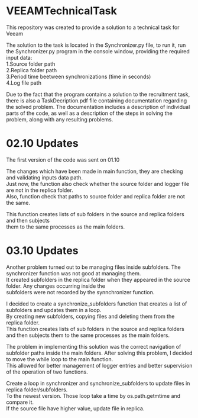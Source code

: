 # VEEAMTechnicalTask

This repository was created to provide a solution to a technical task for Veeam

The solution to the task is located in the Synchronizer.py file, to run it, run the Synchronizer.py program in the console window, providing the required input data:  
    1.Source folder path  
    2.Replica folder path  
    3.Period time beetween synchronizations (time in seconds)  
    4.Log file path  
  
Due to the fact that the program contains a solution to the recruitment task, there is also a TaskDecription.pdf file containing documentation regarding the solved problem. The documentation includes a description of individual parts of the code, as well as a description of the steps in solving the problem, along with any resulting problems.

# 02.10 Updates  

The first version of the code was sent on 01.10  

The changes which have been made in main function, they are checking and validating inputs data path.  
Just now, the function also check whether the source folder and logger file are not in the replica folder.  
Also, function check that paths to source folder and replica folder are not the same.  

This function creates lists of sub folders in the source and replica folders and then subjects  
them to the same processes as the main folders.  

# 03.10 Updates

Another problem turned out to be managing files inside subfolders. The synchronizer function was not good at managing them.  
It created subfolders in the replica folder when they appeared in the source folder. Any changes occurring inside the   
subfolders were not recorded by the synnchronizer function.

I decided to create a synchronize_subfolders function that creates a list of subfolders and updates them in a loop.  
By creating new subfolders, copying files and deleting them from the replica folder.  
This function creates lists of sub folders in the source and replica folders and then subjects them to the same processes as the main folders.  

The problem in implementing this solution was the correct navigation of subfolder paths inside the main folders.
After solving this problem, I decided to move the while loop to the main function.   
This allowed for better management of logger entries and better supervision of the operation of two functions.  

Create a loop in synchronizer and synchronize_subfolders to update files in replica folder/subfolders.  
To the newest version. Those loop take a time by os.path.getmtime and compare it.  
If the source file have higher value, update file in replica.
